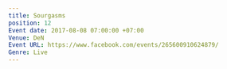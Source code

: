 ```yaml
---
title: Sourgasms
position: 12
Event date: 2017-08-08 07:00:00 +07:00
Venue: DeN
Event URL: https://www.facebook.com/events/265600910624879/
Genre: Live
---
```


